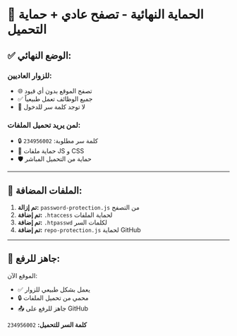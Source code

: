 # 🎯 الحماية النهائية - تصفح عادي + حماية التحميل

## ✅ **الوضع النهائي:**

### **للزوار العاديين:**
- 🌐 تصفح الموقع بدون أي قيود
- ✅ جميع الوظائف تعمل طبيعياً
- 🚫 لا توجد كلمة سر للدخول

### **لمن يريد تحميل الملفات:**
- 🔒 كلمة سر مطلوبة: `234956002`
- 📁 حماية ملفات JS و CSS
- 🛡️ حماية من التحميل المباشر

---

## 📂 **الملفات المضافة:**

1. **تم إزالة:** `password-protection.js` من التصفح
2. **تم إضافة:** `.htaccess` لحماية الملفات
3. **تم إضافة:** `.htpasswd` لكلمات السر
4. **تم إضافة:** `repo-protection.js` لحماية GitHub

---

## 🚀 **جاهز للرفع:**

الموقع الآن:
- ✅ يعمل بشكل طبيعي للزوار
- 🔒 محمي من تحميل الملفات
- 📤 جاهز للرفع على GitHub

**كلمة السر للتحميل:** `234956002`
